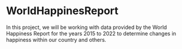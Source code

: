 # WorldHappinesReport
In this project, we will be working with data provided by the World Happiness Report for the years 2015 to 2022 to determine changes in happiness within our country and others. 
